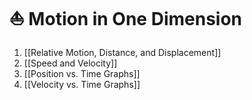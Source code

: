 # ⛵ Motion in One Dimension
1. [[Relative Motion, Distance, and Displacement]]
2. [[Speed and Velocity]]
3. [[Position vs. Time Graphs]]
4. [[Velocity vs. Time Graphs]]